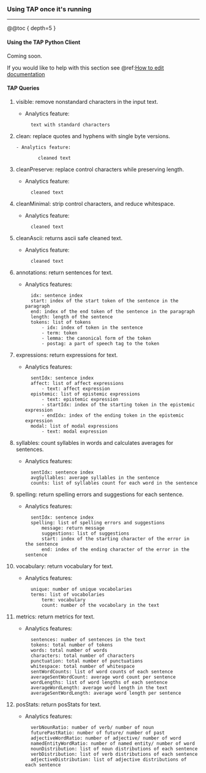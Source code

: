 ### Using TAP once it's running
---

@@toc { depth=5 }

#### Using the TAP Python Client

Coming soon.

If you would like to help with this section see @ref:[How to edit documentation](../developer/doc_updates.md)

#### TAP Queries

1. visible: remove nonstandard characters in the input text.

    - Analytics feature:

            text with standard characters

2. clean: replace quotes and hyphens with single byte versions.
   
       - Analytics feature:
   
               cleaned text

3. cleanPreserve: replace control characters while preserving length.

    - Analytics feature:

            cleaned text
            
4. cleanMinimal: strip control characters, and reduce whitespace.

    - Analytics feature:

            cleaned text
            
5. cleanAscii: returns ascii safe cleaned text.

    - Analytics feature:

            cleaned text

6. annotations: return sentences for text.

    - Analytics features:

            idx: sentence index
            start: index of the start token of the sentence in the paragraph
            end: index of the end token of the sentence in the paragraph
            length: length of the sentence
            tokens: list of tokens
                - idx: index of token in the sentence
                - term: token
                - lemma: the canonical form of the token
                - postag: a part of speech tag to the token
                
7. expressions: return expressions for text.

    - Analytics features:

            sentIdx: sentence index
            affect: list of affect expressions
                - text: affect expression
            epistemic: list of epistemic expressions
                - text: epistemic expression
                - startIdx: index of the starting token in the epistemic expression 
                - endIdx: index of the ending token in the epistemic expression
            modal: list of modal expressions
                - text: modal expression
                
8. syllables: count syllables in words and calculates averages for sentences.

    - Analytics features:

            sentIdx: sentence index
            avgSyllables: average syllables in the sentence
            counts: list of syllables count for each word in the sentence
            
9. spelling: return spelling errors and suggestions for each sentence.

    - Analytics features:

            sentIdx: sentence index
            spelling: list of spelling errors and suggestions
                message: return message
                suggestions: list of suggestions
                start: index of the starting character of the error in the sentence
                end: index of the ending character of the error in the sentence
                
10. vocabulary: return vocabulary for text.

    - Analytics features:

            unique: number of unique vocabolaries
            terms: list of vocabolaries
                term: vocabulary
                count: number of the vocabolary in the text

11. metrics: return metrics for text.

    - Analytics features:

            sentences: number of sentences in the text
            tokens: total number of tokens
            words: total number of words
            characters: total number of characters
            punctuation: total number of punctuations
            whitespace: total number of whitespace
            sentWordCounts: list of word counts of each sentence
            averageSentWordCount: average word count per sentence
            wordLengths: list of word lengths of each sentence
            averageWordLength: average word length in the text
            averageSentWordLength: average word length per sentence
                           
12. posStats: return posStats for text.

    - Analytics features:

            verbNounRatio: number of verb/ number of noun
            futurePastRatio: number of future/ number of past
            adjectiveWordRatio: number of adjective/ number of word
            namedEntityWordRatio: number of named entity/ number of word
            nounDistribution: list of noun distributions of each sentence
            verbDistribution: list of verb distributions of each sentence
            adjectiveDistribution: list of adjective distributions of each sentence
            